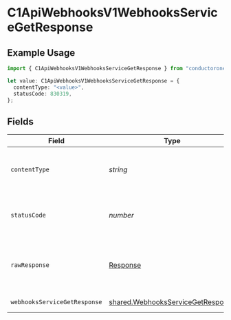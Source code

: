 # C1ApiWebhooksV1WebhooksServiceGetResponse

## Example Usage

```typescript
import { C1ApiWebhooksV1WebhooksServiceGetResponse } from "conductorone-sdk-typescript/sdk/models/operations";

let value: C1ApiWebhooksV1WebhooksServiceGetResponse = {
  contentType: "<value>",
  statusCode: 830319,
};
```

## Fields

| Field                                                                                         | Type                                                                                          | Required                                                                                      | Description                                                                                   |
| --------------------------------------------------------------------------------------------- | --------------------------------------------------------------------------------------------- | --------------------------------------------------------------------------------------------- | --------------------------------------------------------------------------------------------- |
| `contentType`                                                                                 | *string*                                                                                      | :heavy_check_mark:                                                                            | HTTP response content type for this operation                                                 |
| `statusCode`                                                                                  | *number*                                                                                      | :heavy_check_mark:                                                                            | HTTP response status code for this operation                                                  |
| `rawResponse`                                                                                 | [Response](https://developer.mozilla.org/en-US/docs/Web/API/Response)                         | :heavy_check_mark:                                                                            | Raw HTTP response; suitable for custom response parsing                                       |
| `webhooksServiceGetResponse`                                                                  | [shared.WebhooksServiceGetResponse](../../../sdk/models/shared/webhooksservicegetresponse.md) | :heavy_minus_sign:                                                                            | Successful response                                                                           |